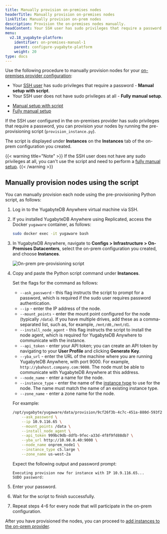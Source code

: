 ```yaml
---
title: Manually provision on-premises nodes
headerTitle: Manually provision on-premises nodes
linkTitle: Manually provision on-prem nodes
description: Provision the on-premises nodes manually.
headContent: Your SSH user has sudo privileges that require a password
menu:
  v2.18_yugabyte-platform:
    identifier: on-premises-manual-1
    parent: configure-yugabyte-platform
    weight: 20
type: docs
---
```


Use the following procedure to manually provision nodes for your [on-premises provider configuration](../on-premises/):

- Your [SSH user](../on-premises/#ssh-key-pairs) has sudo privileges that require a password - **Manual setup with script**.
- Your SSH user does not have sudo privileges at all - **Fully manual setup**.

<ul class="nav nav-tabs-alt nav-tabs-yb">
  <li>
    <a href="../on-premises-script/" class="nav-link active">
      <i class="fa-regular fa-scroll"></i>
      Manual setup with script
    </a>
  </li>

  <li>
    <a href="../on-premises-manual/" class="nav-link">
      <i class="icon-shell" aria-hidden="true"></i>
      Fully manual setup
    </a>
  </li>
</ul>

If the SSH user configured in the on-premises provider has sudo privileges that require a password, you can provision your nodes by running the pre-provisioning script (`provision_instance.py`).

The script is displayed under **Instances** on the **Instances** tab of the on-prem configuration you created.

{{< warning title="Note" >}}
If the SSH user does not have any sudo privileges at all, you can't use the script and need to perform a [fully manual setup](../on-premises-manual/).
{{< /warning >}}

## Manually provision nodes using the script

You can manually provision each node using the pre-provisioning Python script, as follows:

1. Log in to the YugabyteDB Anywhere virtual machine via SSH.

1. If you installed YugabyteDB Anywhere using Replicated, access the Docker `yugaware` container, as follows:

    ```sh
    sudo docker exec -it yugaware bash
    ```

1. In YugabyteDB Anywhere, navigate to **Configs > Infrastructure > On-Premises Datacenters**, select the on-prem configuration you created, and choose **Instances**.

    ![On-prem pre-provisioning script](/images/yb-platform/config/yba-onprem-config-script.png)

1. Copy and paste the Python script command under **Instances**.

    Set the flags for the command as follows:

    - `--ask_password` - this flag instructs the script to prompt for a password, which is required if the sudo user requires password authentication.
    - `--ip` - enter the IP address of the node.
    - `--mount_points` - enter the mount point configured for the node (typically `/data`). If you have multiple drives, add these as a comma-separated list, such as, for example, `/mnt/d0,/mnt/d1`.
    - `--install_node_agent` - this flag instructs the script to install the node agent, which is required for YugabyteDB Anywhere to communicate with the instance.
    - `--api_token` - enter your API token; you can create an API token by navigating to your **User Profile** and clicking **Generate Key**.
    - `--yba_url` - enter the URL of the machine where you are running YugabyteDB Anywhere, with port 9000. For example, `http://ybahost.company.com:9000`. The node must be able to communicate with YugabyteDB Anywhere at this address.
    - `--node_name` - enter a name for the node.
    - `--instance_type` - enter the name of the [instance type](../on-premises/#add-instance-types) to use for the node. The name must match the name of an existing instance type.
    - `--zone_name` - enter a zone name for the node.

    For example:

    ```bash
    /opt/yugabyte/yugaware/data/provision/9cf26f3b-4c7c-451a-880d-593f2f76efce/provision_instance.py \
        --ask_password \
        --ip 10.9.116.65 \
        --mount_points /data \
        --install_node_agent \
        --api_token 999bc9db-ddfb-9fec-a33d-4f8f9fd88db7 \
        --yba_url http://10.98.0.40:9000 \
        --node_name onprem_node1 \
        --instance_type c5.large \
        --zone_name us-west-2a 
    ```

    Expect the following output and password prompt:

    ```output
    Executing provision now for instance with IP 10.9.116.65...
    SUDO password:
    ```

1. Enter your password.

1. Wait for the script to finish successfully.

1. Repeat steps 4-6 for every node that will participate in the on-prem configuration.

After you have provisioned the nodes, you can proceed to [add instances to the on-prem provider](../on-premises/#add-instances).
